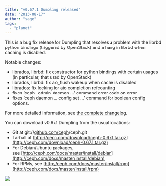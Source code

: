 ```yaml
---
title: "v0.67.1 Dumpling released"
date: "2013-08-17"
author: "sage"
tags: 
  - "planet"
---
```


This is a bug fix release for Dumpling that resolves a problem with the librbd python bindings (triggered by OpenStack) and a hang in librbd when caching is disabled.

Notable changes:

- librados, librbd: fix constructor for python bindings with certain usages (in particular, that used by OpenStack)
- librados, librbd: fix aio\_flush wakeup when cache is disabled
- librados: fix locking for aio completion refcounting
- fixes ‘ceph –admin-daemon …’ command error code on error
- fixes ‘ceph daemon … config set …’ command for boolean config options.

For more detailed information, see [the complete changelog](http://ceph.com/docs/master/_downloads/v0.67.1.txt).

You can download v0.67.1 Dumpling from the usual locations:

- Git at git://[github.com/ceph](http://github.com/ceph)/ceph.git
- Tarball at [http://ceph.com/download/ceph-0.67.1.tar.gz](http://ceph.com/download/ceph-0.67.1.tar.gz)
- For Debian/Ubuntu packages, see [http://ceph.com/docs/master/install/debian](http://ceph.com/docs/master/install/debian)
- For RPMs, see [http://ceph.com/docs/master/install/rpm](http://ceph.com/docs/master/install/rpm)

![](http://track.hubspot.com/__ptq.gif?a=268973&k=14&bu=http://ceph.com&r=http://ceph.com/releases/v0-67-1-dumpling-released/&bvt=rss&p=wordpress)
